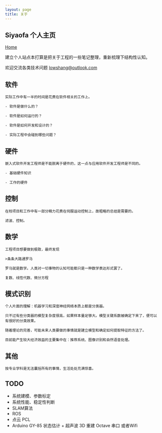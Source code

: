 ```yaml
---
layout: page
title: 关于
---
```


## Siyaofa 个人主页

[Home](http://siyaofa.github.io)

建立个人站点本打算是把关于工程的一些笔记整理，重新梳理下结构性认知。

欢迎交流各类技术问题 lowshang@outlook.com

## 软件

    实际工作中有一半的时间是花费在软件相关的工作上。

    - 软件是做什么的？

    - 软件是如何运行的？

    - 软件是如何开发和设计的？

    - 实际工程中会碰到哪些问题？

## 硬件

    嵌入式软件开发工程师是不能脱离于硬件的，这一点与应用软件开发工程师是不同的。

    - 基础硬件知识

    - 工作的硬件

## 控制

    在校项目和工作中有一部分精力花费在伺服运动控制上，故粗略的总结是需要的。

    滤波、控制。

## 数学

    工程项目想要做到极致，最终发现 

    >条条大路通罗马

    罗马就是数学。人类对一切事物的认知可能都只是一种数学表达形式罢了。

    复数、线性代数、微分方程
    

## 模式识别

    个人片面的理解：机器学习和深度神经网络本质上都是分类器。

    只不过有些分类器的模型复杂度很高，如果样本量足够大。模型关键系数被确定下来了，便可以有很好的分类效果。

    随着理论的完善，可能未来人类要做的事情就是建立模型和确定如何提取特征的方法了。

    目前能产生较大经济效益的主要集中在：推荐系统、图像识别和自然语音处理。


## 其他

    按专业学科是无法囊括所有的事情，生活处处充满惊喜。


## TODO

- 系统建模、参数标定
- 系统性能、稳定性判断
- SLAM算法
- ROS
- 点云 PCL
- Arduino GY-85 状态估计 + 超声波 3D 重建 Octave 串口 或者Wifi